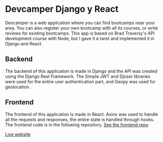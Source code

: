 # Devcamper Django y React
Devcamper is a web application where you can find bootcamps near your area. You can also register your own bootcamp with all its courses, or write reviews for existing bootcamps. This app is based on Brad Traversy's API development course with Node, but I gave it a twist and implemented it in Django and React.

## Backend
The backend of this application is made in Django and the API was created using the Django Rest Framework. The Simple JWT and Djoser libraries were used for the entire user authentication part, and Geopy was used for geolocation.

## Frontend
The frontend of this application is made in React. Axios was used to handle all the requests and responses, the entire state is handled through hooks. The frontend code is in the following repository.
[See the frontend repo](https://github.com/Diegoav87/react-devcamper-api)

[Live website](https://devcamper-django.netlify.app/)
